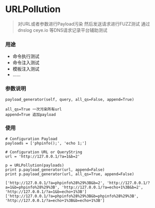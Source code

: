 # URLPollution

> 对URL或者参数进行Payload污染 然后发送请求进行FUZZ测试 通过 dnslog ceye.io 等DNS请求记录平台辅助测试

### 用途
* 命令执行测试
* 命令注入测试
* 模板注入测试
* ......

### 参数说明
```
payload_generator(self, query, all_qs=False, append=True)

all_qs=True 一次污染所有url
append=True 追加payload
```

### 使用
```
# Configuration Payload
payloads = ['phpinfo();', 'echo 1;']

# Configuration URL or QueryString
url = 'http://127.0.0.1/?a=1&b=2'

p = URLPollution(payloads)
print p.payload_generator(url, append=False)
print p.payload_generator(url, all_qs=True, append=False)
```

```
['http://127.0.0.1/?a=phpinfo%28%29%3B&b=2', 'http://127.0.0.1/?a=1&b=phpinfo%28%29%3B', 'http://127.0.0.1/?a=echo+1%3B&b=2', 'http://127.0.0.1/?a=1&b=echo+1%3B']
['http://127.0.0.1/?a=phpinfo%28%29%3B&b=phpinfo%28%29%3B', 'http://127.0.0.1/?a=echo+1%3B&b=echo+1%3B']
```


